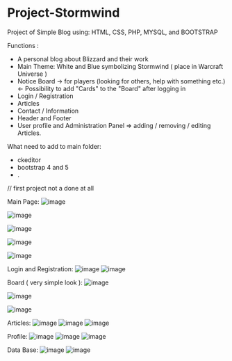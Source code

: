 # Project-Stormwind
Project of Simple Blog using: HTML, CSS, PHP, MYSQL, and BOOTSTRAP

Functions :

- A personal blog about Blizzard and their work
- Main Theme: White and Blue symbolizing Stormwind ( place in Warcraft Universe )
- Notice Board -> for players (looking for others, help with something etc.) <- Possibility to add "Cards" to the "Board" after logging in
- Login / Registration
- Articles
- Contact / Information
- Header and Footer
- User profile and Administration Panel => adding / removing / editing Articles.


What need to add to main folder:
- ckeditor
- bootstrap 4 and 5
- .

// first project not a done at all

Main Page:
![image](https://user-images.githubusercontent.com/90138353/132919335-9f1f35e1-d99c-40a7-a28d-6d13d9f16832.png)

![image](https://user-images.githubusercontent.com/90138353/132919360-a0ebec0f-a8c5-48cd-82f9-229c178ab1d0.png)

![image](https://user-images.githubusercontent.com/90138353/132919381-98a36d72-0d91-487a-9257-669d1563ec0c.png)

![image](https://user-images.githubusercontent.com/90138353/132919402-9c75557c-3cf4-4361-9ec4-5b0bb813119f.png)

![image](https://user-images.githubusercontent.com/90138353/132919412-3b679973-067f-4636-86a1-9c398dbf889f.png)

Login and Registration:
![image](https://user-images.githubusercontent.com/90138353/132919653-3256b67e-2dbb-419c-ad15-c20254c36610.png)
![image](https://user-images.githubusercontent.com/90138353/132919667-e141849e-9752-4e31-a7b8-ddfe23e78b94.png)


Board ( very simple look ):
![image](https://user-images.githubusercontent.com/90138353/132919462-8b57cd55-84c8-4eed-b522-ee1dda993a7a.png)

![image](https://user-images.githubusercontent.com/90138353/132919478-d4de3ef5-574b-4bf9-8a75-37de5be4561d.png)

![image](https://user-images.githubusercontent.com/90138353/132919487-e7f705b2-5593-46c7-a13f-63e373e0eb0d.png)

Articles:
![image](https://user-images.githubusercontent.com/90138353/132919521-2d731a8a-4a42-4f3a-8ef5-3ad7c9361fa2.png)
![image](https://user-images.githubusercontent.com/90138353/132919539-16f678bd-fabb-4100-930e-64f777b5d197.png)
![image](https://user-images.githubusercontent.com/90138353/132919563-cdfd438f-17be-4c6e-88b6-fd1b014dbf35.png)

Profile:
![image](https://user-images.githubusercontent.com/90138353/132919589-e0b0066e-fc46-4087-a68b-f977fae2a0a7.png)
![image](https://user-images.githubusercontent.com/90138353/132919601-b1f977ef-2fda-4cf6-b20d-b1b36ceced8e.png)
![image](https://user-images.githubusercontent.com/90138353/132919619-68ab7f41-9ac4-4398-ba8e-e8abc31d6ac0.png)



Data Base:
![image](https://user-images.githubusercontent.com/90138353/132919271-c4ccccd6-16ef-47d2-a53b-9a62960c6e9e.png)
![image](https://user-images.githubusercontent.com/90138353/132919731-03e73276-f811-4bd8-b7dc-47b67424aebf.png)

